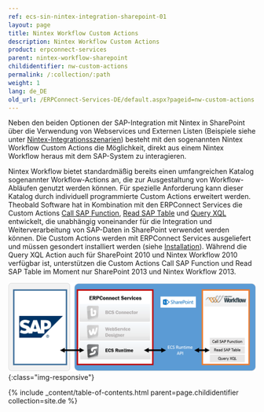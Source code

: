 ```yaml
---
ref: ecs-sin-nintex-integration-sharepoint-01
layout: page
title: Nintex Workflow Custom Actions
description: Nintex Workflow Custom Actions
product: erpconnect-services
parent: nintex-workflow-sharepoint
childidentifier: nw-custom-actions
permalink: /:collection/:path
weight: 1
lang: de_DE
old_url: /ERPConnect-Services-DE/default.aspx?pageid=nw-custom-actions
---
```


Neben den beiden Optionen der SAP-Integration mit Nintex in SharePoint über die Verwendung von Webservices und Externen Listen (Beispiele siehe unter [Nintex-Integrationsszenarien]()) besteht mit den sogenannten Nintex Workflow Custom Actions die Möglichkeit, direkt aus einem Nintex Workflow heraus mit dem SAP-System zu interagieren.   

Nintex Workflow bietet standardmäßig bereits einen umfangreichen Katalog sogenannter Workflow-Actions an, die zur Ausgestaltung von Workflow-Abläufen genutzt werden können. Für spezielle Anforderung kann dieser Katalog durch individuell programmierte Custom Actions erweitert werden. Theobald Software hat in Kombination mit den ERPConnect Services die Custom Actions [Call SAP Function](./nw-custom-actions/call_sap_function), [Read SAP Table](./nw-custom-actions/call_sap_table) und [Query XQL](./nw-custom-actions/ecs-nintex-custom-action) entwickelt, die unabhängig voneinander für die Integration und Weiterverarbeitung von SAP-Daten in SharePoint verwendet werden können. Die Custom Actions werden mit ERPConnect Services ausgeliefert und müssen gesondert installiert werden (siehe [Installation](./nw-custom-actions/nintex-action-installation)). Während die Query XQL Action auch für SharePoint 2010 und Nintex Workflow 2010 verfügbar ist, unterstützen die Custom Actions Call SAP Function und Read SAP Table im Moment nur SharePoint 2013 und Nintex Workflow 2013.  

![ECS-Nintex-Integration2](/img/content/ECS-Nintex-Integration2.png){:class="img-responsive"}

{% include _content/table-of-contents.html parent=page.childidentifier collection=site.de %}